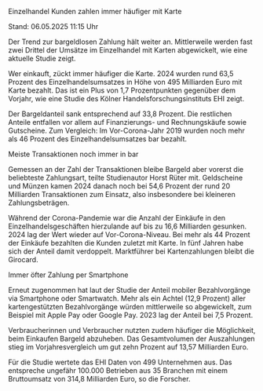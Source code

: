 
Einzelhandel
Kunden zahlen immer häufiger mit Karte


Stand: 06.05.2025 11:15 Uhr


Der Trend zur bargeldlosen Zahlung hält weiter an. Mittlerweile werden fast zwei Drittel der Umsätze im Einzelhandel mit Karten abgewickelt, wie eine aktuelle Studie zeigt.



Wer einkauft, zückt immer häufiger die Karte. 2024 wurden rund 63,5 Prozent des Einzelhandelsumsatzes in Höhe von 495 Milliarden Euro mit Karte bezahlt. Das ist ein Plus von 1,7 Prozentpunkten gegenüber dem Vorjahr, wie eine Studie des Kölner Handelsforschungsinstituts EHI zeigt.


Der Bargeldanteil sank entsprechend auf 33,8 Prozent. Die restlichen Anteile entfallen vor allem auf Finanzierungs- und Rechnungskäufe sowie Gutscheine. Zum Vergleich: Im Vor-Corona-Jahr 2019 wurden noch mehr als 46 Prozent des Einzelhandelsumsatzes bar bezahlt.

Meiste Transaktionen noch immer in bar


Gemessen an der Zahl der Transaktionen bleibe Bargeld aber vorerst die beliebteste Zahlungsart, teilte Studienautor Horst Rüter mit. Geldscheine und Münzen kamen 2024 danach noch bei 54,6 Prozent der rund 20 Milliarden Transaktionen zum Einsatz, also insbesondere bei kleineren Zahlungsbeträgen.


Während der Corona-Pandemie war die Anzahl der Einkäufe in den Einzelhandelsgeschäften hierzulande auf bis zu 16,6 Milliarden gesunken. 2024 lag der Wert wieder auf Vor-Corona-Niveau. Bei mehr als 44 Prozent der Einkäufe bezahlten die Kunden zuletzt mit Karte. In fünf Jahren habe sich der Anteil damit verdoppelt. Marktführer bei Kartenzahlungen bleibt die Girocard.

Immer öfter Zahlung per Smartphone


Erneut zugenommen hat laut der Studie der Anteil mobiler Bezahlvorgänge via Smartphone oder Smartwatch. Mehr als ein Achtel (12,9 Prozent) aller kartengestützten Bezahlvorgänge würden mittlerweile so abgewickelt, zum Beispiel mit Apple Pay oder Google Pay. 2023 lag der Anteil bei 7,5 Prozent. 


Verbraucherinnen und Verbraucher nutzten zudem häufiger die Möglichkeit, beim Einkaufen Bargeld abzuheben. Das Gesamtvolumen der Auszahlungen stieg im Vorjahresvergleich um gut zehn Prozent auf 13,57 Milliarden Euro.


Für die Studie wertete das EHI Daten von 499 Unternehmen aus. Das entspreche ungefähr 100.000 Betrieben aus 35 Branchen mit einem Bruttoumsatz von 314,8 Milliarden Euro, so die Forscher.


